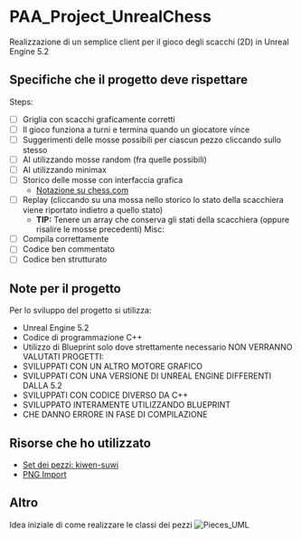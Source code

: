 # PAA_Project_UnrealChess
Realizzazione di un semplice client per il gioco degli scacchi (2D) in Unreal Engine 5.2
## Specifiche che il progetto deve rispettare
Steps:
- [ ] Griglia con scacchi graficamente corretti
- [ ] Il gioco funziona a turni e termina quando un giocatore vince
- [ ] Suggerimenti delle mosse possibili per ciascun pezzo cliccando sullo stesso
- [ ] AI utilizzando mosse random (fra quelle possibili)
- [ ] AI utilizzando minimax
- [ ] Storico delle mosse con interfaccia grafica 
	- [Notazione su chess.com](https://www.chess.com/terms/chess-notation)
- [ ] Replay (cliccando su una mossa nello storico lo stato della scacchiera viene riportato indietro a quello stato)
	- **TIP:** Tenere un array che conserva gli stati della scacchiera (oppure risalire le mosse precedenti)
Misc:
- [ ] Compila correttamente
- [ ] Codice ben commentato
- [ ] Codice ben strutturato 
## Note per il progetto
Per lo sviluppo del progetto si utilizza:
- Unreal Engine 5.2
- Codice di programmazione C++
- Utilizzo di Blueprint solo dove strettamente necessario
NON VERRANNO VALUTATI PROGETTI:
- SVILUPPATI CON UN ALTRO MOTORE GRAFICO 
- SVILUPPATI CON UNA VERSIONE DI UNREAL ENGINE DIFFERENTI DALLA 5.2
- SVILUPPATI CON CODICE DIVERSO DA C++
- SVILUPPATO INTERAMENTE UTILIZZANDO BLUEPRINT
- CHE DANNO ERRORE IN FASE DI COMPILAZIONE

## Risorse che ho utilizzato
- [Set dei pezzi: kiwen-suwi](https://github.com/lichess-org/lila/tree/master/public/piece)
- [PNG Import](https://www.youtube.com/watch?v=g9x1xljJau0)

## Altro
Idea iniziale di come realizzare le classi dei pezzi ![Pieces_UML](./Ideas/PiecesUML)